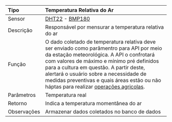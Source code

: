 | Tipo | Temperatura Relativa do Ar |
| :--- | :--- |
| Sensor | [DHT22](/dht22.md) - [BMP180](/bmp180.md) |
| Descrição | Responsável por mensurar a temperatura relativa do ar |
| Função | O dado coletado de temperatura relativa deve ser enviado como parâmentro para API por meio da estação meteorológica. A API o confrotará com valores de máximo e mínimo pré definidos para a cultura em questão. A partir deste, alertará o usuário sobre a necessidade de medidas preventivas e quais áreas estão ou não háptas para realizar [operações agricolas](/operacoes-mecanizadas.md). |
| Parâmetros | Temperatura real |
| Retorno | Indica a temperatura momentânea do ar|
| Observações | Armazenar dados coletados no banco de dados |



